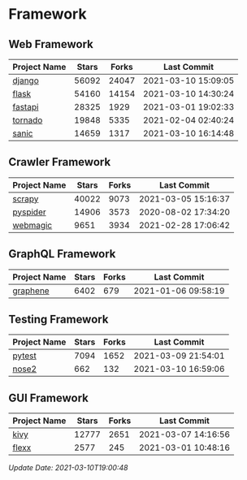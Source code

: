 # Framework

## Web Framework
| Project Name | Stars | Forks | Last Commit |
| ------------ | ----- | ----- | ----------- |
| [django](https://github.com/django/django) | 56092 | 24047 | 2021-03-10 15:09:05 |
| [flask](https://github.com/pallets/flask) | 54160 | 14154 | 2021-03-10 14:30:24 |
| [fastapi](https://github.com/tiangolo/fastapi) | 28325 | 1929 | 2021-03-01 19:02:33 |
| [tornado](https://github.com/tornadoweb/tornado) | 19848 | 5335 | 2021-02-04 02:40:24 |
| [sanic](https://github.com/sanic-org/sanic) | 14659 | 1317 | 2021-03-10 16:14:48 |

## Crawler Framework
| Project Name | Stars | Forks | Last Commit |
| ------------ | ----- | ----- | ----------- |
| [scrapy](https://github.com/scrapy/scrapy) | 40022 | 9073 | 2021-03-05 15:16:37 |
| [pyspider](https://github.com/binux/pyspider) | 14906 | 3573 | 2020-08-02 17:34:20 |
| [webmagic](https://github.com/code4craft/webmagic) | 9651 | 3934 | 2021-02-28 17:06:42 |

## GraphQL Framework
| Project Name | Stars | Forks | Last Commit |
| ------------ | ----- | ----- | ----------- |
| [graphene](https://github.com/graphql-python/graphene) | 6402 | 679 | 2021-01-06 09:58:19 |

## Testing Framework
| Project Name | Stars | Forks | Last Commit |
| ------------ | ----- | ----- | ----------- |
| [pytest](https://github.com/pytest-dev/pytest) | 7094 | 1652 | 2021-03-09 21:54:01 |
| [nose2](https://github.com/nose-devs/nose2) | 662 | 132 | 2021-03-10 16:59:06 |

## GUI Framework
| Project Name | Stars | Forks | Last Commit |
| ------------ | ----- | ----- | ----------- |
| [kivy](https://github.com/kivy/kivy) | 12777 | 2651 | 2021-03-07 14:16:56 |
| [flexx](https://github.com/flexxui/flexx) | 2577 | 245 | 2021-03-01 10:48:16 |

*Update Date: 2021-03-10T19:00:48*